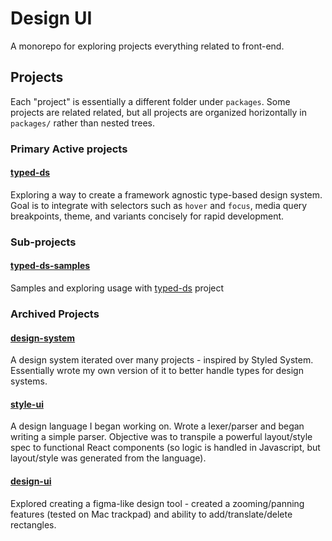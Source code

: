# Design UI

A monorepo for exploring projects everything related to front-end.

## Projects

Each "project" is essentially a different folder under `packages`. Some projects are related related, but all projects are organized horizontally in `packages/` rather than nested trees.

### Primary Active projects

#### [typed-ds](packages/typed-ds/README.md)

Exploring a way to create a framework agnostic type-based design system. Goal is to integrate with selectors such as `hover` and `focus`, media query breakpoints, theme, and variants concisely for rapid development.

### Sub-projects

#### [typed-ds-samples](./packages/typed-ds-samples/README.md)

Samples and exploring usage with [typed-ds](#typed-ds) project

### Archived Projects

#### [design-system](./packages/design-system/README.md) 

A design system iterated over many projects - inspired by Styled System. Essentially wrote my own version of it to better handle types for design systems.

#### [style-ui](./packages/style-x/README.md)

A design language I began working on. Wrote a lexer/parser and began writing a simple parser. Objective was to transpile a powerful layout/style spec to functional React components (so logic is handled in Javascript, but layout/style was generated from the language).

#### [design-ui](./packages/design-ui/README.md)

Explored creating a figma-like design tool - created a zooming/panning features (tested on Mac trackpad) and ability to add/translate/delete rectangles.
